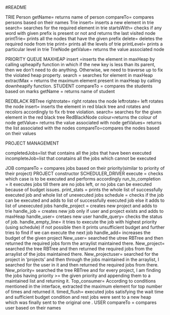 #README

TRIE
Person 
getName= returns name of person
compareTo= compares persons based on their names
Trie
insert= inserts a new element in trie
search= searches for the required element in trie
startsWith= checks if any word with given prefix is present or not and returns the last visited node
printTrie= prints all the nodes that have the given prefix
delete= deletes the required node from trie 
print= prints all the levels of trie
printLevel= prints a particular level in trie
TrieNode
getValue= returns the value associated node


PRIORITY QUEUE
MAXHEAP
insert =inserts the element in maxHeap by calling upheapify function in which if the new key is less than its parent, then we don’t need to do anything. Otherwise, we need to traverse up to fix the violated heap property.
search = searches for element in maxHeap 
extractMax = returns the maximum element present in maxHeap by calling downheapify function. 
STUDENT
compareTo = compares the students based on marks
getName = returns name of student

REDBLACK
RBTree
rightrotate= right rotates the node
leftrotate= left rotates the node
insert= inserts the element in red black tree and rotates and recolors accordingly to fix rb tree violation.
search= searches for the given element in the red black tree
RedBlackNode
colour=returns the colour of node
getValue= returns the value associated with node
getValues= returns the list associated with the nodes
compareTo=compares the nodes based on their values

PROJECT MANAGEMENT

completedJobs=list that contains all the jobs that have been executed
incompleteJob=list that conatains all the jobs which cannot be executed

JOB
compareTo = compares jobs based on their priority(similar to priority of their project)
PROJECT
constructor 
SCHEDULER_DRIVER
execute = checks which case is to be executed and performs accordingly
run_to_completion = it executes jobs till there are no jobs left, or no jobs can be executed because of budget issues.
print_stats = prints the whole list of successfully executed job and whole list of unexecuted jobs
schedule = checks if the job can be executed and adds to list of successfully executed job else it adds to list of unexecuted jobs 
handle_project = creates new project and adds to trie
handle_job = creates new job only if user and project exists and adds to maxHeap
handle_user= cretaes new user
handle_query= checks the status of job.
handle_empty_line= it tries to execute the job with highest priority (using schedule) if not possible then it prints unsufficient budget and further tries to find if we can execute the next job
handle_add= increases the budget of the given project
New_user= searched the utree RBTree and then returned the required jobs form the arraylist maintained there.
New_project= searched the tree RBTree and then returned the required jobs from the arraylist of the jobs maintained there.
New_projectuser= searched for the project in ‘projects’ and then through the jobs maintained in the arraylist, I searched for the user in it and then returned the required jobs from there.
New_priority= searched the tree RBTree and for every project, I am finding the jobs having priority >= the given priority and appending them to a maintained list and returning it.
Top_consumer=  According to conditions mentioned in the interface, extracted the maximum element for top number of times and returned it.
timed_flush=  executed jobs satisfying the wait time and sufficient budget condition and rest jobs were sent to a new heap which was finally sent to the original one . 
USER
compareTo = compares user based on their names


